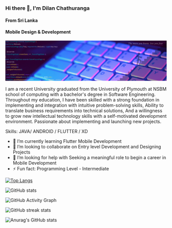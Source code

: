

### Hi there 👋, I'm Dilan Chathuranga
#### From Sri Lanka
#### Mobile Design & Development
![Mobile Design & Development](https://github.com/dilenDev/dilenDev/blob/main/Simple.png)

I am a recent University graduated from the University of Plymouth at NSBM school of computing with a bachelor's degree in Software Engineering. Throughout my education, I have been skilled with a strong foundation in implementing and integration with intuitive problem-solving skills, Ability to translate business requirements into technical solutions, And a willingness to grow new intellectual technology skills with a self-motivated development environment.
Passionate about implementing and launching new projects.

Skills: JAVA/ ANDROID / FLUTTER / XD

- 🌱 I’m currently learning Flutter Mobile Development 
- 👯 I’m looking to collaborate on Entry level Development and Designing Projects 
- 🤔 I’m looking for help with Seeking a meaningful role to begin a career in Mobile Development  
- ⚡ Fun fact: Programming Level - Intermediate  



[![Top Langs](https://github-readme-stats.vercel.app/api/top-langs/?username=dilenDev)](https://github.com/anuraghazra/github-readme-stats)

![GitHub stats](https://github-readme-stats.vercel.app/api?username=dilenDev&show_icons=true)  

![GitHub Activity Graph](https://activity-graph.herokuapp.com/graph?username=dilenDev)  

![GitHub streak stats](https://github-readme-streak-stats.herokuapp.com/?user=dilenDev)  





![Anurag's GitHub stats](https://github-readme-stats.vercel.app/api?username=dilenDev&show_icons=true&theme=radical)

